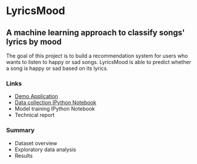 # LyricsMood
## A machine learning approach to classify songs' lyrics by mood

The goal of this project is to build a recommendation system for users who wants to listen to happy or sad songs. LyricsMood is able to predict whether a song is happy or sad based on its lyrics.

### Links
* [Demo Application](http://francescocucari.pythonanywhere.com/)
* [Data collection IPython Notebook](https://github.com/kuka93/lyricsmood/blob/master/code/collect_data.ipynb)
* Model training IPython Notebook
* Technical report

### Summary
* Dataset overview
* Exploratory data analysis
* Results
